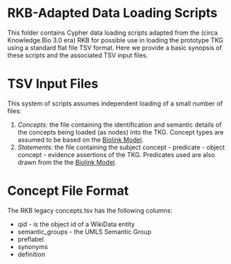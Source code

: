 # RKB-Adapted Data Loading Scripts

This folder contains Cypher data loading scripts adapted from the (circa Knowledge.Bio 3.0 era) RKB for possible use in loading the prototype  TKG using a standard flat file TSV format. Here we provide a basic synopsis of these scripts and the associated TSV input files.

# TSV Input Files

This system of scripts assumes independent loading of a small number of files:

1. *Concepts:* the file containing the identification and semantic details of the concepts being loaded (as nodes) into the TKG. Concept types are assumed to be based on the [Biolink Model](https://github.com/biolink/biolink-model).
2. *Statements:* the file containing the subject concept - predicate - object concept - evidence assertions of the TKG. Predicates used are also drawn from the the [Biolink Model](https://github.com/biolink/biolink-model). 

# Concept File Format

The RKB legacy concepts.tsv has the following columns:

* qid - is the object id of a WikiData entity
* semantic_groups - the UMLS Semantic Group
* preflabel
* synonyms
* definition
